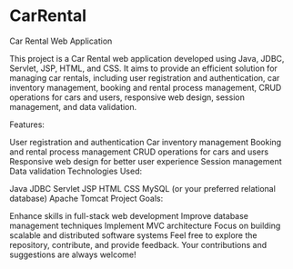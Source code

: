 # CarRental
Car Rental Web Application

This project is a Car Rental web application developed using Java, JDBC, Servlet, JSP, HTML, and CSS. It aims to provide an efficient solution for managing car rentals, including user registration and authentication, car inventory management, booking and rental process management, CRUD operations for cars and users, responsive web design, session management, and data validation.

Features:

User registration and authentication
Car inventory management
Booking and rental process management
CRUD operations for cars and users
Responsive web design for better user experience
Session management
Data validation
Technologies Used:

Java
JDBC
Servlet
JSP
HTML
CSS
MySQL (or your preferred relational database)
Apache Tomcat
Project Goals:

Enhance skills in full-stack web development
Improve database management techniques
Implement MVC architecture
Focus on building scalable and distributed software systems
Feel free to explore the repository, contribute, and provide feedback. Your contributions and suggestions are always welcome!


